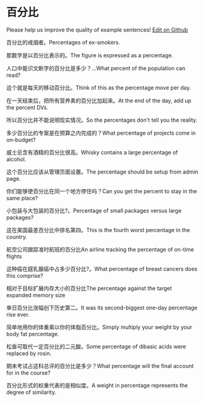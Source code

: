 # 百分比

Please help us improve the quality of example sentences! [Edit on Github](https://github.com/jiyushe/jiyu-example-sentence-source/blob/main/chinese/baifenbi.md)

<p><span class="chinese">百分比的戒烟者。</span><span class="english">Percentages of ex-smokers.</span></p>

<p><span class="chinese">那数字是以百分比表示的。</span><span class="english">The figure is expressed as a percentage.</span></p>

<p><span class="chinese">人口中能识文断字的百分比是多少？…</span><span class="english">What percent of the population can read?</span></p>

<p><span class="chinese">这个就是每天的移动百分比。</span><span class="english">Think of this as the percentage move per day.</span></p>

<p><span class="chinese">在一天结束后，把所有营养素的百分比加起来。</span><span class="english">At the end of the day, add up the percent DVs.</span></p>

<p><span class="chinese">所以百分比并不能说明现实情况。</span><span class="english">So the percentages don't tell you the reality.</span></p>

<p><span class="chinese">多少百分比的专案是在预算之内完成的？</span><span class="english">What percentage of projects come in on-budget?</span></p>

<p><span class="chinese">威士忌含有酒精的百分比很高。</span><span class="english">Whisky contains a large percentage of alcohol.</span></p>

<p><span class="chinese">这个百分比应该从管理页面设置。</span><span class="english">The percentage should be setup from admin page.</span></p>

<p><span class="chinese">你们能够使百分比在同一个地方停住吗？</span><span class="english">Can you get the percent to stay in the same place?</span></p>

<p><span class="chinese">小包装与大包装的百分比?。</span><span class="english">Percentage of small packages versus large packages?</span></p>

<p><span class="chinese">这在美国最差百分比中排名第四。</span><span class="english">This is the fourth worst percentage in the country.</span></p>

<p><span class="chinese">航空公司跟踪准时航班的百分比</span><span class="english">An airline tracking the percentage of on-time flights</span></p>

<p><span class="chinese">这种癌在趧乳腺癌中占多少百分比?。</span><span class="english">What percentage of breast cancers does this comprise?</span></p>

<p><span class="chinese">相对于目标扩展内存大小的百分比</span><span class="english">The percentage against the target expanded memory size</span></p>

<p><span class="chinese">单日百分比涨幅创下历史第二。</span><span class="english">It was its second-biggest one-day percentage rise ever.</span></p>

<p><span class="chinese">简单地用你的体重乘以你的体脂百分比。</span><span class="english">Simply multiply your weight by your body fat percentage.</span></p>

<p><span class="chinese">松香可取代一定百分比的二元酸。</span><span class="english">Some percentage of dibasic acids were replaced by rosin.</span></p>

<p><span class="chinese">期末考试占这科总评的百分比是多少？</span><span class="english">What percentage will the final account for in the course?</span></p>

<p><span class="chinese">百分比形式的权重代表的是相似度。</span><span class="english">A weight in percentage represents the degree of similarity.</span></p>

